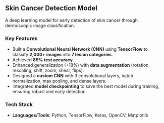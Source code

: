 ## Skin Cancer Detection Model

A deep learning model for early detection of skin cancer through dermoscopic image classification.

### Key Features
- Built a **Convolutional Neural Network (CNN)** using **TensorFlow** to classify **2,000+ images** into **7 lesion categories**.
- Achieved **89% test accuracy**.
- Enhanced generalization (+18%) with **data augmentation** (rotation, rescaling, shift, zoom, shear, flips).
- Designed a **custom CNN** with 3 convolutional layers, batch normalization, max pooling, and dense layers.
- Integrated **model checkpointing** to save the best model during training, ensuring robust and early detection.

### Tech Stack
- **Languages/Tools:** Python, TensorFlow, Keras, OpenCV, Matplotlib
